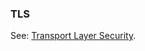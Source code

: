 ### TLS

<p class="c8"><span>See: </span><span class="c2"><a class="c3" href="#h.6hbp4j6qy89">Transport Layer Security</a></span><span class="c0">.</span></p>